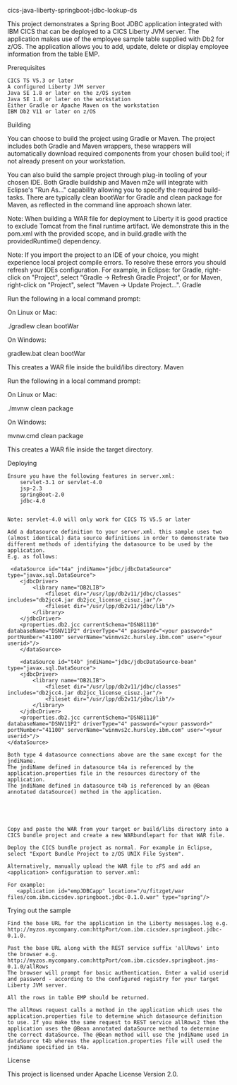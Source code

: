 cics-java-liberty-springboot-jdbc-lookup-ds

This project demonstrates a Spring Boot JDBC application integrated with IBM CICS that can be deployed to a CICS Liberty JVM server. The application makes use of the employee sample table supplied with Db2 for z/OS. The application allows you to add, update, delete or display employee information from the table EMP.

Prerequisites

    CICS TS V5.3 or later
    A configured Liberty JVM server
    Java SE 1.8 or later on the z/OS system
    Java SE 1.8 or later on the workstation
    Either Gradle or Apache Maven on the workstation
    IBM Db2 V11 or later on z/OS
 
Building

You can choose to build the project using Gradle or Maven. The project includes both Gradle and Maven wrappers, these wrappers will automatically download required components from your chosen build tool; if not already present on your workstation.

You can also build the sample project through plug-in tooling of your chosen IDE. Both Gradle buildship and Maven m2e will integrate with Eclipse's "Run As..." capability allowing you to specify the required build-tasks. There are typically clean bootWar for Gradle and clean package for Maven, as reflected in the command line approach shown later.

Note: When building a WAR file for deployment to Liberty it is good practice to exclude Tomcat from the final runtime artifact. We demonstrate this in the pom.xml with the provided scope, and in build.gradle with the providedRuntime() dependency.

Note: If you import the project to an IDE of your choice, you might experience local project compile errors. To resolve these errors you should refresh your IDEs configuration. For example, in Eclipse: for Gradle, right-click on "Project", select "Gradle -> Refresh Gradle Project", or for Maven, right-click on "Project", select "Maven -> Update Project...".
Gradle

Run the following in a local command prompt:

On Linux or Mac:

./gradlew clean bootWar

On Windows:

gradlew.bat clean bootWar

This creates a WAR file inside the build/libs directory.
Maven

Run the following in a local command prompt:

On Linux or Mac:

./mvnw clean package

On Windows:

mvnw.cmd clean package

This creates a WAR file inside the target directory.

Deploying

    Ensure you have the following features in server.xml:
        servlet-3.1 or servlet-4.0
        jsp-2.3
        springBoot-2.0
        jdbc-4.0


    Note: servlet-4.0 will only work for CICS TS V5.5 or later

    Add a datasource definition to your server.xml. this sample uses two (almost identical) data source definitions in order to demonstrate two different methods of identifying the datasource to be used by the application.
    E.g. as follows:

     <dataSource id="t4a" jndiName="jdbc/jdbcDataSource" type="javax.sql.DataSource">
        <jdbcDriver>
            <library name="DB2LIB">
                <fileset dir="/usr/lpp/db2v11/jdbc/classes" includes="db2jcc4.jar db2jcc_license_cisuz.jar"/>
                <fileset dir="/usr/lpp/db2v11/jdbc/lib"/>
            </library>
        </jdbcDriver>
        <properties.db2.jcc currentSchema="DSN81110" databaseName="DSNV11P2" driverType="4" password="<your password>" portNumber="41100" serverName="winmvs2c.hursley.ibm.com" user="<your userid>"/>
        </dataSource>
        
        <dataSource id="t4b" jndiName="jdbc/jdbcDataSource-bean" type="javax.sql.DataSource">
        <jdbcDriver>
            <library name="DB2LIB">
                <fileset dir="/usr/lpp/db2v11/jdbc/classes" includes="db2jcc4.jar db2jcc_license_cisuz.jar"/>
                <fileset dir="/usr/lpp/db2v11/jdbc/lib"/>
            </library>
        </jdbcDriver>
        <properties.db2.jcc currentSchema="DSN81110" databaseName="DSNV11P2" driverType="4" password="<your password>" portNumber="41100" serverName="winmvs2c.hursley.ibm.com" user="<your userid>"/>
    </dataSource>  

    Both type 4 datasource connections above are the same except for the jndiName. 
    The jndiName defined in datasource t4a is referenced by the application.properties file in the resources directory of the application.
    The jndiName defined in datasource t4b is referenced by an @Bean annotated dataSource() method in the application.

	 



    Copy and paste the WAR from your target or build/libs directory into a CICS bundle project and create a new WARbundlepart for that WAR file.

    Deploy the CICS bundle project as normal. For example in Eclipse, select "Export Bundle Project to z/OS UNIX File System".

    Alternatively, manually upload the WAR file to zFS and add an <application> configuration to server.xml:

    For example:
       <application id="empJDBCapp" location="/u/fitzget/war files/com.ibm.cicsdev.springboot.jdbc-0.1.0.war" type="spring"/>


Trying out the sample

    Find the base URL for the application in the Liberty messages.log e.g. http://myzos.mycompany.com:httpPort/com.ibm.cicsdev.springboot.jdbc-0.1.0.

    Past the base URL along with the REST service suffix 'allRows' into the browser e.g. http://myzos.mycompany.com:httpPort/com.ibm.cicsdev.springboot.jms-0.1.0/allRows
    The browser will prompt for basic authentication. Enter a valid userid and password - according to the configured registry for your target Liberty JVM server.

    All the rows in table EMP should be returned.

    The allRows request calls a method in the application which uses the application.properties file to determine which datasource definition to use. If you make the same request to REST service allRows2 then the application uses the @Bean annotated dataSource method to determine the correct dataSource. The @Bean method will use the jndiName used in dataSource t4b whereas the application.properties file will used the jndiName specified in t4a.

License

This project is licensed under Apache License Version 2.0.